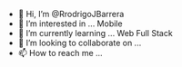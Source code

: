 - 👋 Hi, I’m @RrodrigoJBarrera
- 👀 I’m interested in ... Mobile
- 🌱 I’m currently learning ... Web Full Stack
- 💞️ I’m looking to collaborate on ...
- 📫 How to reach me ...

<!---
RrodrigoJBarrera/RrodrigoJBarrera is a ✨ special ✨ repository because its `README.md` (this file) appears on your GitHub profile.
You can click the Preview link to take a look at your changes.
--->
